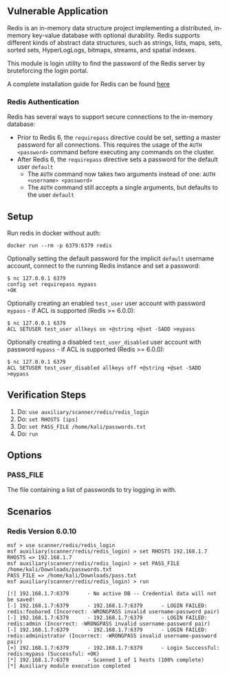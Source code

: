 ## Vulnerable Application
Redis is an in-memory data structure project implementing a distributed, in-memory key-value
database with optional durability. Redis supports different kinds of abstract data structures,
such as strings, lists, maps, sets, sorted sets, HyperLogLogs, bitmaps, streams, and spatial indexes.

This module is login utility to find the password of the Redis server by bruteforcing the login portal.

A complete installation guide for Redis can be found [here](https://redis.io/topics/quickstart)

### Redis Authentication

Redis has several ways to support secure connections to the in-memory database:

* Prior to Redis 6, the `requirepass` directive could be set, setting a master password for all connections.
  This requires the usage of the `AUTH <password>` command before executing any commands on the cluster.
* After Redis 6, the `requirepass` directive sets a password for the default user `default`
  * The `AUTH` command now takes two arguments instead of one: `AUTH <username> <password>`
  * The `AUTH` command still accepts a single arguments, but defaults to the user `default`

## Setup

Run redis in docker without auth:

```
docker run --rm -p 6379:6379 redis
```

Optionally setting the default password for the implicit `default` username account, connect to the running Redis instance and set a password:

```
$ nc 127.0.0.1 6379
config set requirepass mypass
+OK
```

Optionally creating an enabled `test_user` user account with password `mypass` - if ACL is supported (Redis >= 6.0.0):

```
$ nc 127.0.0.1 6379
ACL SETUSER test_user allkeys on +@string +@set -SADD >mypass
```

Optionally creating a disabled `test_user_disabled` user account with password `mypass` - if ACL is supported (Redis >= 6.0.0):

```
$ nc 127.0.0.1 6379
ACL SETUSER test_user_disabled allkeys off +@string +@set -SADD >mypass
```

## Verification Steps
1. Do: `use auxiliary/scanner/redis/redis_login`
2. Do: `set RHOSTS [ips]`
3. Do: `set PASS_FILE /home/kali/passwords.txt`
4. Do: `run`

## Options

### PASS_FILE
The file containing a list of passwords to try logging in with.

## Scenarios

### Redis Version 6.0.10
```
msf > use scanner/redis/redis_login
msf auxiliary(scanner/redis/redis_login) > set RHOSTS 192.168.1.7
RHOSTS => 192.168.1.7
msf auxiliary(scanner/redis/redis_login) > set PASS_FILE /home/kali/Downloads/passwords.txt
PASS_FILE => /home/kali/Downloads/pass.txt
msf auxiliary(scanner/redis/redis_login) > run

[!] 192.168.1.7:6379      - No active DB -- Credential data will not be saved!
[-] 192.168.1.7:6379      - 192.168.1.7:6379      - LOGIN FAILED: redis:foobared (Incorrect: -WRONGPASS invalid username-password pair)
[-] 192.168.1.7:6379      - 192.168.1.7:6379      - LOGIN FAILED: redis:admin (Incorrect: -WRONGPASS invalid username-password pair)
[-] 192.168.1.7:6379      - 192.168.1.7:6379      - LOGIN FAILED: redis:administrator (Incorrect: -WRONGPASS invalid username-password pair)
[+] 192.168.1.7:6379      - 192.168.1.7:6379      - Login Successful: redis:mypass (Successful: +OK)
[*] 192.168.1.7:6379      - Scanned 1 of 1 hosts (100% complete)
[*] Auxiliary module execution completed
```
